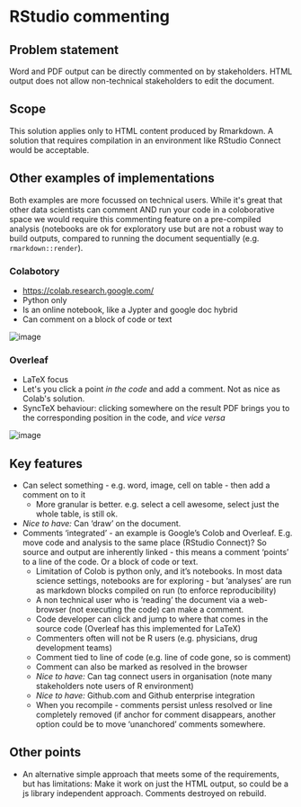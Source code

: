 # RStudio commenting

## Problem statement

Word and PDF output can be directly commented on by stakeholders. 
HTML output does not allow non-technical stakeholders to edit the document.

## Scope

This solution applies only to HTML content produced by Rmarkdown. 
A solution that requires compilation in an environment like RStudio Connect would be acceptable.

## Other examples of implementations

Both examples are more focussed on technical users. 
While it's great that other data scientists can comment AND run your code in a coloborative space
we would require this commenting feature on a pre-compiled analysis (notebooks are ok for exploratory use
but are not a robust way to build outputs, compared to running the document sequentially (e.g. `rmarkdown::render`).

### Colabotory

* https://colab.research.google.com/
* Python only
* Is an online notebook, like a Jypter and google doc hybrid
* Can comment on a block of code or text

![image](https://user-images.githubusercontent.com/2760096/43199249-a3d6d51a-9011-11e8-8c95-df8d0683dc75.png)
    
### Overleaf

* LaTeX focus
* Let's you click a point *in the code* and add a comment. Not as nice as Colab's solution.
* SyncTeX behaviour: clicking somewhere on the result PDF brings you to the corresponding position in the code, and *vice versa*

![image](https://user-images.githubusercontent.com/2760096/43199412-212f3a8e-9012-11e8-846d-83970045a699.png)

## Key features
* Can select something - e.g. word, image, cell on table - then add a comment on to it
	* More granular is better. e.g. select a cell awesome, select just the whole table, is still ok.
* *Nice to have:* Can ‘draw’ on the document.
* Comments ‘integrated’ - an example is Google’s Colob and Overleaf. E.g. move code and analysis to the same place (RStudio Connect)? So source and output are inherently linked - this means a comment ‘points’ to a line of the code. Or a block of code or text.
	* Limitation of Colob is python only, and it’s notebooks. In most data science settings, notebooks are for exploring - but ‘analyses’ are run as markdown blocks compiled on run (to enforce reproducibility)
	* A non technical user who is ‘reading’  the document via a web-browser (not executing the code) can make a comment.  
	* Code developer can click and jump to where that comes in the source code (Overleaf has this implemented for LaTeX)
	* Commenters often will not be R users (e.g. physicians, drug development teams)
	* Comment tied to line of code (e.g. line of code gone, so is comment)
	* Comment can also be marked as resolved in the browser
	* *Nice to have:* Can tag connect users in organisation (note many stakeholders note users of R environment)
	* *Nice to have:* Github.com and Github enterprise integration
	* When you recompile - comments persist unless resolved or line completely removed (if anchor for comment disappears, another option could be to move ‘unanchored’ comments somewhere.

## Other points

* An alternative simple approach that meets some of the requirements, but has limitations: Make it work on just the HTML output, so could be a js library independent approach. Comments destroyed on rebuild.
